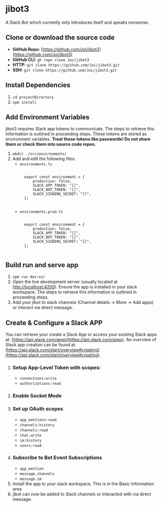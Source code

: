 # jibot3

A Slack Bot which currently only introduces itself and speaks nonsense.

## Clone or download the source code

* **GitHub Repo:** [https://github.com/Joi/jibot3](https://github.com/Joi/jibot3)
* **GitHub CLI:** `gh repo clone Joi/jibot3`
* **HTTP:** `git clone https://github.com/Joi/jibot3.git`
* **SSH:** `git clone https://github.com/Joi/jibot3.git`

## Install Dependencies

1. `cd projectDirectory`
1. `npm install`

## Add Environment Variables

jibot3 requires Slack app tokens to communicate. The steps to retrieve this information is outlined in proceeding steps. These tokens are stored as environment variables. **Treat these tokens like passwords! Do not share them or check them into source code repos.**

1. `mkdir ./src/environments/`
1. Add and edit the following files:
	* `environments.ts`
		<pre><code>
		export const environment = {
			production: false,
			SLACK_APP_TOKEN: "[]",
			SLACK_BOT_TOKEN: "[]",
			SLACK_SIGNING_SECRET: "[]",
		};
		</code></pre>
	* `environments.prod.ts`
		<pre><code>
		export const environment = {
			production: false,
			SLACK_APP_TOKEN: "[]",
			SLACK_BOT_TOKEN: "[]",
			SLACK_SIGNING_SECRET: "[]",
		};
		</code></pre>

## Build run and serve app
1. `npm run dev:ssr`
2. Open the live development server (usually located at [http://localhost:4200](http://localhost:4200)). Ensure the app is installed in your slack workspace.  The steps to retrieve this information is outlined in proceeding steps.
3. Add your jibot to slack channels (Channel details -> More -> Add apps) or interact via direct message.

## Create & Configure a Slack APP

You can retrieve your create a Slack App or access your existing Slack apps at: [https://api.slack.com/apps](https://api.slack.com/apps). An overview of Slack app creation can be found at: [https://api.slack.com/start/overview#creating](https://api.slack.com/start/overview#creating).

1. ### Setup App-Level Token with scopes:
	* `connections:write`
	* `authorizations:read`
1. ### Enable Socket Mode
1. ### Set up OAuth scopes
	* `app_mentions:read`
	* `channels:history`
	* `channels:read`
	* `chat.write`
	* `im:history`
	* `users:read`
1. ### Subscribe to Bot Event Subscriptions
	* `app_mention`
	* `message.channels`
	* `message.im`
1. Install the app to your slack workspace. This is in the Basic Information area.
1. jibot can now be added to Slack channels or interacted with via direct message.